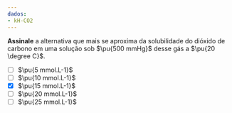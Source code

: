 ```yaml
---
dados:
- kH-CO2
---
```


**Assinale** a alternativa que mais se aproxima da solubilidade do dióxido de carbono em uma solução sob $\pu{500 mmHg}$ desse gás a $\pu{20 \degree C}$.

- [ ] $\pu{5 mmol.L-1}$
- [ ] $\pu{10 mmol.L-1}$
- [x] $\pu{15 mmol.L-1}$
- [ ] $\pu{20 mmol.L-1}$
- [ ] $\pu{25 mmol.L-1}$
